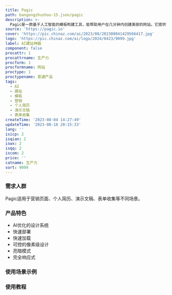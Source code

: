 ```yaml
---
title: Pagic
path: bangongzhushou-15.json/pagic
description: >-
  Pagic是一款基于人工智能的模板构建工具，能帮助用户在几分钟内创建美丽的网站。它提供了各种功能和优势，包括AI优化的设计和文案、快速部署、快速加载、可控的像素级设计、亮暗模式、完全响应式等。Pagic适用于营销页面、个人简历、演示文稿、表单收集等不同场景，用户可以免费注册并使用。
source: 'https://pagic.io'
cover: 'https://pic.chinaz.com/ai/2023/08/202308041429566417.jpg'
logo: 'https://pic.chinaz.com/ai/logo/2024/0423/9099.jpg'
label: AI建站神器
component: false
procattr: 1
procattrname: 生产力
procform: 1
procformname: 网站
proctype: 1
proctypename: 普通产品
tags:
  - AI
  - 建站
  - 模板
  - 营销
  - 个人简历
  - 演示文稿
  - 表单收集
createTime: '2023-08-04 14:27:49'
updateTime: '2023-08-18 20:15:33'
lang: ''
isicp: 2
isqian: 2
iswx: 2
isqq: 2
iscom: 2
price: ''
catname: 生产力
sort: 9099
---
```




### 需求人群
Pagic适用于营销页面、个人简历、演示文稿、表单收集等不同场景。

### 产品特色
- AI优化的设计系统
- 快速部署
- 快速加载
- 可控的像素级设计
- 亮暗模式
- 完全响应式

### 使用场景示例


### 使用教程


  
